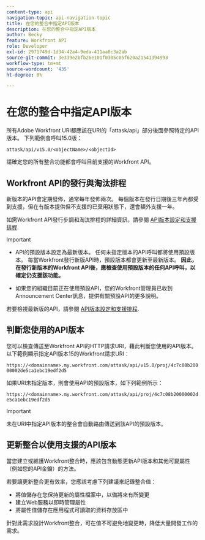```yaml
---
content-type: api
navigation-topic: api-navigation-topic
title: 在您的整合中指定API版本
description: 在您的整合中指定API版本
author: Becky
feature: Workfront API
role: Developer
exl-id: 2971749d-1d34-42a4-9eda-411aa8c3a2ab
source-git-commit: 3e339e2bfb26e101f0305c05f620a21541394993
workflow-type: tm+mt
source-wordcount: '435'
ht-degree: 0%

---
```


# 在您的整合中指定API版本

所有Adobe Workfront URI都應該在URI的「attask/api」部分後面參照特定的API版本。 下列範例會呼叫15.0版：

`attask/api/v15.0/<objectName>/<objectId>`

請確定您的所有整合功能都會呼叫目前支援的Workfront API。

## Workfront API的發行與淘汰排程

新版本的API會定期發佈，通常每年發佈兩次。 每個版本在發行日期後三年內都受到支援，但在有版本提供但不支援的已棄用狀態下，還會額外支援一年。

如需Workfront API發行步調和淘汰排程的詳細資訊，請參閱 [API版本設定和支援排程](../../wf-api/api/api-version-support-schedule.md).

>[!IMPORTANT]
>
>* API的預設版本設定為最新版本。 任何未指定版本的API呼叫都將使用預設版本。 每當Workfront發行新版API時，預設版本都會更新至最新版本。 **因此，在發行新版本的Workfront API後，應檢查使用預設版本的任何API呼叫，以確定仍支援該功能。**
>
>* 如果您的組織目前正在使用預設API，您的Workfront管理員已收到Announcement Center訊息，提供有關預設API的更多說明。
>
>若要檢視最新版的API，請參閱 [API版本設定和支援排程](../../wf-api/api/api-version-support-schedule.md).


## 判斷您使用的API版本

您可以檢查傳送至Workfront API的HTTP請求URI，藉此判斷您使用的API版本。 以下範例顯示指定API版本15的Workfront請求URI：

`https://<domainname>.my.workfront.com/attask/api/v15.0/proj/4c7c08b20000002de5ca1ebc19edf2d5`

如果URI未指定版本，則會使用API的預設版本，如下列範例所示：

`https://<domainname>.my.workfront.com/attask/api/proj/4c7c08b20000002de5ca1ebc19edf2d5`

>[!IMPORTANT]
>
> 未在URI中指定API版本的整合會自動路由傳送到該API的預設版本。

## 更新整合以使用支援的API版本

當您建立或維護Workfront整合時，應該包含動態更新API版本和其他可變屬性（例如您的API金鑰）的方法。

若要讓更新整合更有效率，您應該考慮下列建議來記錄整合值：

* 將值儲存在您保持更新的屬性檔案中，以備將來有所變更
* 建立Web服務以即時管理屬性
* 將屬性值儲存在應用程式可讀取的資料存放區中

針對此需求設計Workfront整合，可在值不可避免地變更時，降低大量開發工作的需求。
